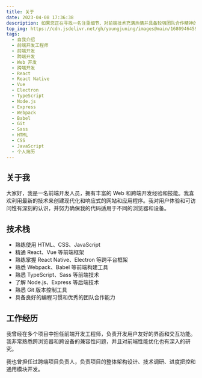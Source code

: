 ```yaml
---
title: 关于
date: 2023-04-08 17:36:38
description: 如果您正在寻找一名注重细节、对前端技术充满热情并具备较强团队合作精神的前端开发人员，那么我相信我可以胜任这个角色。感谢您花时间阅读我的自我介绍，期待有机会与您合作。
top_img: https://cdn.jsdelivr.net/gh/youngjuning/images@main/1680946459856.png
tags:
  - 自我介绍
  - 前端开发工程师
  - 前端开发
  - 跨端开发
  - Web 开发
  - 跨端开发
  - React
  - React Native
  - Vue
  - Electron
  - TypeScript
  - Node.js
  - Express
  - Webpack
  - Babel
  - Git
  - Sass
  - HTML
  - CSS
  - JavaScript
  - 个人简历
---
```


## 关于我

大家好，我是一名前端开发人员，拥有丰富的 Web 和跨端开发经验和技能。我喜欢利用最新的技术来创建现代化和响应式的网站和应用程序。我对用户体验和可访问性有深刻的认识，并努力确保我的代码适用于不同的浏览器和设备。

## 技术栈

- 熟练使用 HTML、CSS、JavaScript
- 精通 React、Vue 等前端框架
- 熟练掌握 React Native、Electron 等跨平台框架
- 熟悉 Webpack、Babel 等前端构建工具
- 熟悉 TypeScript、Sass 等前端技术
- 了解 Node.js、Express 等后端技术
- 熟悉 Git 版本控制工具
- 具备良好的编程习惯和优秀的团队合作能力

## 工作经历

我曾经在多个项目中担任前端开发工程师，负责开发用户友好的界面和交互功能。我非常熟悉跨浏览器和跨设备的兼容性问题，并且对前端性能优化也有深入的研究。

我也曾担任过跨端项目负责人，负责项目的整体架构设计、技术调研、进度把控和通用模块开发。

